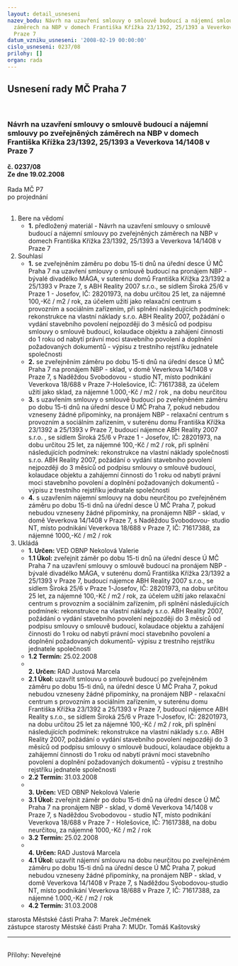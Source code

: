 ```yaml
---
layout: detail_usneseni
nazev_bodu: Návrh na uzavření smlouvy o smlouvě budoucí a nájemní smlouvy po zveřejněných
  záměrech na NBP v domech Františka Křížka 23/1392, 25/1393 a Veverkova 14/1408 v
  Praze 7
datum_vzniku_usneseni: '2008-02-19 00:00:00'
cislo_usneseni: 0237/08
prilohy: []
organ: rada
---
```

<div id="ucUsn_pList" class="usn">
	<span><h2>Usnesení rady MČ Praha 7 </h2>
<br></span><div class="standBody">
<span><h3>Návrh na uzavření smlouvy o smlouvě budoucí a nájemní smlouvy po zveřejněných záměrech na NBP v domech Františka Křížka 23/1392, 25/1393 a Veverkova 14/1408 v Praze 7</h3></span><div class="center">
		<strong>č. 0237/08</strong><br>
	</div>
<div class="center">
		<strong>Ze dne 19.02.2008</strong><br><br>
	</div>Rada MČ P7<br> po projednání<br><br><ol>
<li>Bere na vědomí<ul><li>
<strong>1.</strong> předložený materiál - Návrh na uzavření smlouvy o smlouvě budoucí a nájemní smlouvy po zveřejněných záměrech na NBP v domech Františka Křížka 23/1392, 25/1393 a Veverkova 14/1408 v Praze 7</li></ul>
</li>
<li>Souhlasí<ul>
<li>
<strong>1.</strong> se zveřejněním záměru po dobu 15-ti dnů na úřední desce Ú MČ Praha 7 na uzavření smlouvy o smlouvě budoucí na pronájem NBP - bývalé divadélko MÁGA, v suterénu domů Františka Křížka 23/1392 a 25/1393 v Praze 7, s ABH Reality 2007 s.r.o., se sídlem Široká 25/6 v Praze 1 - Josefov, IČ: 28201973, na dobu určitou 25 let, za nájemné 100,-Kč / m2 / rok, za účelem užití jako relaxační centrum s provozním a sociálním zařízením, při splnění následujících podmínek: rekonstrukce na vlastní náklady s.r.o. ABH Reality 2007, požádání o vydání stavebního povolení nejpozději do 3 měsíců od podpisu smlouvy o smlouvě budoucí, kolaudace objektu a zahájení činnosti do 1 roku od nabytí právní moci stavebního povolení a doplnění požadovaných dokumentů - výpisu z trestního rejstříku jednatele společnosti </li>
<li>
<strong>2.</strong> se zveřejněním záměru po dobu 15-ti dnů na úřední desce Ú MČ Praha 7 na pronájem NBP - sklad, v domě Veverkova 14/1408 v Praze 7, s Naděždou Svobodovou - studio NT, místo podnikání Veverkova 18/688 v Praze 7-Holešovice, IČ: 71617388, za účelem užití jako sklad, za nájemné 1.000,-Kč / m2 / rok , na dobu neurčitou</li>
<li>
<strong>3.</strong> s uzavřením smlouvy o smlouvě budoucí po zveřejněném záměru po dobu 15-ti dnů na úřední desce Ú MČ Praha 7, pokud nebudou vzneseny žádné připomínky, na pronájem NBP - relaxační centrum s provozním a sociálním zařízením, v suterénu domu Františka Křížka 23/1392 a 25/1393 v Praze 7, budoucí nájemce ABH Reality 2007 s.r.o. , se sídlem Široká 25/6 v Praze 1 - Josefov, IČ: 28201973, na dobu určitou 25 let, za nájemné 100,-Kč / m2 / rok, při splnění následujících podmínek: rekonstrukce na vlastní náklady společnosti s.r.o. ABH Reality 2007, požádání o vydání stavebního povolení nejpozději do 3 měsíců od podpisu smlouvy o smlouvě budoucí, kolaudace objektu a zahájemní činnosti do 1 roku od nabytí právní moci stavebního povolení a doplnění požadovaných dokumentů - výpisu  z trestního rejstříku jednatale společnosti</li>
<li>
<strong>4.</strong> s uzavřením nájemní smlouvy na dobu neurčitou po zveřejněném záměru po dobu 15-ti dnů na úřední desce Ú MČ Praha 7, pokud nebudou vzneseny žádné připomínky, na pronájemn NBP - sklad, v domě Veverkova 14/1408 v Praze 7, s Naděždou  Svobodovou- studio NT, místo podnikání Veverkova 18/688 v Praze 7, IČ: 71617388, za nájemné 1000,-Kč / m2 / rok</li>
</ul>
</li>
<li>Ukládá<ul>
<li>
<strong>1. Určen: </strong>VED OBNP Nekolová Valerie</li>
<li>
<strong>1.1 Úkol: </strong>zveřejnit záměr po dobu 15-ti dnů na úřední desce Ú MČ Praha 7 na uzavření smlouvy o smlouvě budoucí na pronájem NBP - bývalé divadélko MÁGA, v suterénu domů Františka Křížka  23/1392 a 25/1393 v Praze 7, budoucí nájemce ABH Reality 2007 s.r.o., se sídlem Široká 25/6 v Praze 1-Josefov, IČ: 28201973, na dobu určitou 25 let, za nájemné 100,-Kč / m2 / rok, za účelem užití jako relaxační centrum s provozním a sociálním zařízením, při splnění následujících podmínek: rekonstrukce na vlastní náklady s.r.o. ABH Reality 2007, požádání o vydání stavebního povolení nejpozději do 3 měsíců od podpisu smlouvy o smlouvě budoucí, kolaudace objektu a zahájení činnosti do 1 roku od nabytí právní moci stavebního povolení a doplnění požadovaných dokumentů- výpisu z trestního rejstříku jednatele společnosti</li>
<li>
<strong>1.2 Termín: </strong>25.02.2008</li>
<li>
<strong><br>2. Určen: </strong>RAD Justová Marcela</li>
<li>
<strong>2.1 Úkol: </strong>uzavřít smlouvu o smlouvě budoucí po zveřejněném záměru po dobu 15-ti dnů, na úřední desce Ú MČ Praha 7, pokud nebudou vzneseny žádné připomínky, na pronájem NBP - relaxační centrum s provozním a sociálním zařízením, v suterénu domu Františka Křížka 23/1392 a 25/1393 v Praze 7, budoucí nájemce ABH Reality s.r.o., se sídlem Široká 25/6 v Praze 1-Josefov, IČ: 28201973, na dobu určitou 25 let za nájemné 100,-Kč / m2 / rok, při splnění následujících podmínek: rekonstrukce na vlastní náklady s.r.o. ABH Reality 2007, požádání o vydání stavebního povolení nejpozději do 3 měsíců od podpisu smlouvy o smlouvě budoucí, kolaudace objektu a zahájemní činnosti do 1 roku od nabytí právní moci stavebního povolení a doplnění požadovaných dokumentů - výpisu z trestního rejstříku jednatele společnosti</li>
<li>
<strong>2.2 Termín: </strong>31.03.2008</li>
<li>
<strong><br>3. Určen: </strong>VED OBNP Nekolová Valerie</li>
<li>
<strong>3.1 Úkol: </strong>zveřejnit záměr po dobu 15-ti dnů na úřední desce Ú MČ Praha 7 na pronájem NBP - sklad, v domě Veverkova 14/1408 v Praze 7, s Naděždou Svobodovou - studio NT, místo podnikání Veverkova 18/688 v Praze 7 - Holešovice, IČ: 71617388, na dobu neurčitou, za nájemné 1000,-Kč / m2 / rok</li>
<li>
<strong>3.2 Termín: </strong>25.02.2008</li>
<li>
<strong><br>4. Určen: </strong>RAD Justová Marcela</li>
<li>
<strong>4.1 Úkol: </strong>uzavřít nájemní smlouvu na dobu neurčitou po zveřejněném záměru po dobu 15-ti dnů na úřední desce Ú MČ Praha 7, pokud nebudou vzneseny žádné připomínky, na pronájem NBP - sklad, v domě Veverkova 14/1408 v Praze 7, s Naděždou Svobodovou-studio NT, místo podnikání Veverkova 18/688 v Praze 7, IČ: 71617388, za nájemné 1.000,-Kč / m2 / rok </li>
<li>
<strong>4.2 Termín: </strong>31.03.2008</li>
</ul>
</li>
</ol>starosta Městské části Praha 7: Marek Ječmének<br>zástupce starosty Městské části Praha 7: MUDr. Tomáš Kaštovský <hr>
<br>Přílohy: Neveřejné</div>
</div>